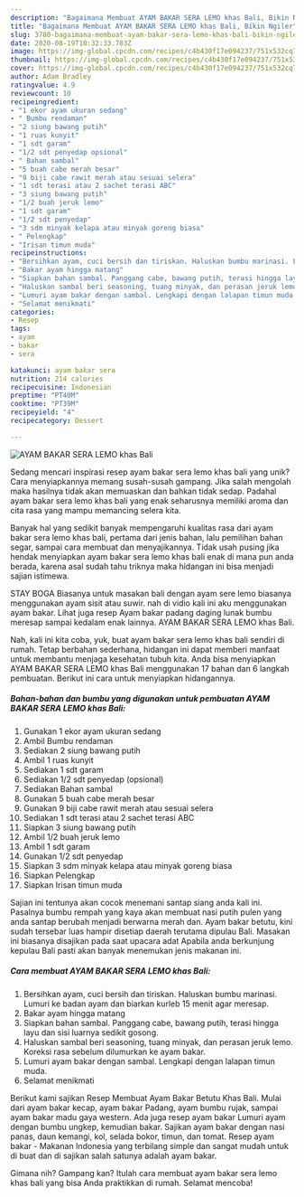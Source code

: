 ```yaml
---
description: "Bagaimana Membuat AYAM BAKAR SERA LEMO khas Bali, Bikin Ngiler"
title: "Bagaimana Membuat AYAM BAKAR SERA LEMO khas Bali, Bikin Ngiler"
slug: 3780-bagaimana-membuat-ayam-bakar-sera-lemo-khas-bali-bikin-ngiler
date: 2020-08-19T10:32:33.703Z
image: https://img-global.cpcdn.com/recipes/c4b430f17e094237/751x532cq70/ayam-bakar-sera-lemo-khas-bali-foto-resep-utama.jpg
thumbnail: https://img-global.cpcdn.com/recipes/c4b430f17e094237/751x532cq70/ayam-bakar-sera-lemo-khas-bali-foto-resep-utama.jpg
cover: https://img-global.cpcdn.com/recipes/c4b430f17e094237/751x532cq70/ayam-bakar-sera-lemo-khas-bali-foto-resep-utama.jpg
author: Adam Bradley
ratingvalue: 4.9
reviewcount: 10
recipeingredient:
- "1 ekor ayam ukuran sedang"
- " Bumbu rendaman"
- "2 siung bawang putih"
- "1 ruas kunyit"
- "1 sdt garam"
- "1/2 sdt penyedap opsional"
- " Bahan sambal"
- "5 buah cabe merah besar"
- "9 biji cabe rawit merah atau sesuai selera"
- "1 sdt terasi atau 2 sachet terasi ABC"
- "3 siung bawang putih"
- "1/2 buah jeruk lemo"
- "1 sdt garam"
- "1/2 sdt penyedap"
- "3 sdm minyak kelapa atau minyak goreng biasa"
- " Pelengkap"
- "Irisan timun muda"
recipeinstructions:
- "Bersihkan ayam, cuci bersih dan tiriskan. Haluskan bumbu marinasi. Lumuri ke badan ayam dan biarkan kurleb 15 menit agar meresap."
- "Bakar ayam hingga matang"
- "Siapkan bahan sambal. Panggang cabe, bawang putih, terasi hingga layu dan sisi luarnya sedikit gosong."
- "Haluskan sambal beri seasoning, tuang minyak, dan perasan jeruk lemo. Koreksi rasa sebelum dilumurkan ke ayam bakar."
- "Lumuri ayam bakar dengan sambal. Lengkapi dengan lalapan timun muda."
- "Selamat menikmati"
categories:
- Resep
tags:
- ayam
- bakar
- sera

katakunci: ayam bakar sera 
nutrition: 214 calories
recipecuisine: Indonesian
preptime: "PT40M"
cooktime: "PT39M"
recipeyield: "4"
recipecategory: Dessert

---
```



![AYAM BAKAR SERA LEMO khas Bali](https://img-global.cpcdn.com/recipes/c4b430f17e094237/751x532cq70/ayam-bakar-sera-lemo-khas-bali-foto-resep-utama.jpg)

Sedang mencari inspirasi resep ayam bakar sera lemo khas bali yang unik? Cara menyiapkannya memang susah-susah gampang. Jika salah mengolah maka hasilnya tidak akan memuaskan dan bahkan tidak sedap. Padahal ayam bakar sera lemo khas bali yang enak seharusnya memiliki aroma dan cita rasa yang mampu memancing selera kita.

Banyak hal yang sedikit banyak mempengaruhi kualitas rasa dari ayam bakar sera lemo khas bali, pertama dari jenis bahan, lalu pemilihan bahan segar, sampai cara membuat dan menyajikannya. Tidak usah pusing jika hendak menyiapkan ayam bakar sera lemo khas bali enak di mana pun anda berada, karena asal sudah tahu triknya maka hidangan ini bisa menjadi sajian istimewa.

STAY BOGA Biasanya untuk masakan bali dengan ayam sere lemo biasanya menggunakan ayam sisit atau suwir. nah di vidio kali ini aku menggunakan ayam bakar. Lihat juga resep Ayam bakar padang daging lunak bumbu meresap sampai kedalam enak lainnya. AYAM BAKAR SERA LEMO khas Bali.


Nah, kali ini kita coba, yuk, buat ayam bakar sera lemo khas bali sendiri di rumah. Tetap berbahan sederhana, hidangan ini dapat memberi manfaat untuk membantu menjaga kesehatan tubuh kita. Anda bisa menyiapkan AYAM BAKAR SERA LEMO khas Bali menggunakan 17 bahan dan 6 langkah pembuatan. Berikut ini cara untuk menyiapkan hidangannya.

<!--inarticleads1-->

##### Bahan-bahan dan bumbu yang digunakan untuk pembuatan AYAM BAKAR SERA LEMO khas Bali:

1. Gunakan 1 ekor ayam ukuran sedang
1. Ambil  Bumbu rendaman
1. Sediakan 2 siung bawang putih
1. Ambil 1 ruas kunyit
1. Sediakan 1 sdt garam
1. Sediakan 1/2 sdt penyedap (opsional)
1. Sediakan  Bahan sambal
1. Gunakan 5 buah cabe merah besar
1. Gunakan 9 biji cabe rawit merah atau sesuai selera
1. Sediakan 1 sdt terasi atau 2 sachet terasi ABC
1. Siapkan 3 siung bawang putih
1. Ambil 1/2 buah jeruk lemo
1. Ambil 1 sdt garam
1. Gunakan 1/2 sdt penyedap
1. Siapkan 3 sdm minyak kelapa atau minyak goreng biasa
1. Siapkan  Pelengkap
1. Siapkan Irisan timun muda


Sajian ini tentunya akan cocok menemani santap siang anda kali ini. Pasalnya bumbu rempah yang kaya akan membuat nasi putih pulen yang anda santap berubah menjadi berwarna merah dan. Ayam bakar betutu, kini sudah tersebar luas hampir disetiap daerah terutama dipulau Bali. Masakan ini biasanya disajikan pada saat upacara adat Apabila anda berkunjung kepulau Bali pasti akan banyak menemukan jenis makanan ini. 

<!--inarticleads2-->

##### Cara membuat AYAM BAKAR SERA LEMO khas Bali:

1. Bersihkan ayam, cuci bersih dan tiriskan. Haluskan bumbu marinasi. Lumuri ke badan ayam dan biarkan kurleb 15 menit agar meresap.
1. Bakar ayam hingga matang
1. Siapkan bahan sambal. Panggang cabe, bawang putih, terasi hingga layu dan sisi luarnya sedikit gosong.
1. Haluskan sambal beri seasoning, tuang minyak, dan perasan jeruk lemo. Koreksi rasa sebelum dilumurkan ke ayam bakar.
1. Lumuri ayam bakar dengan sambal. Lengkapi dengan lalapan timun muda.
1. Selamat menikmati


Berikut kami sajikan Resep Membuat Ayam Bakar Betutu Khas Bali. Mulai dari ayam bakar kecap, ayam bakar Padang, ayam bumbu rujak, sampai ayam bakar madu gaya western. Ada juga resep ayam bakar Lumuri ayam dengan bumbu ungkep, kemudian bakar. Sajikan ayam bakar dengan nasi panas, daun kemangi, kol, selada bokor, timun, dan tomat. Resep ayam bakar - Makanan Indonesia yang terbilang simple dan sangat mudah untuk di buat dan di sajikan salah satunya adalah ayam bakar. 

Gimana nih? Gampang kan? Itulah cara membuat ayam bakar sera lemo khas bali yang bisa Anda praktikkan di rumah. Selamat mencoba!
